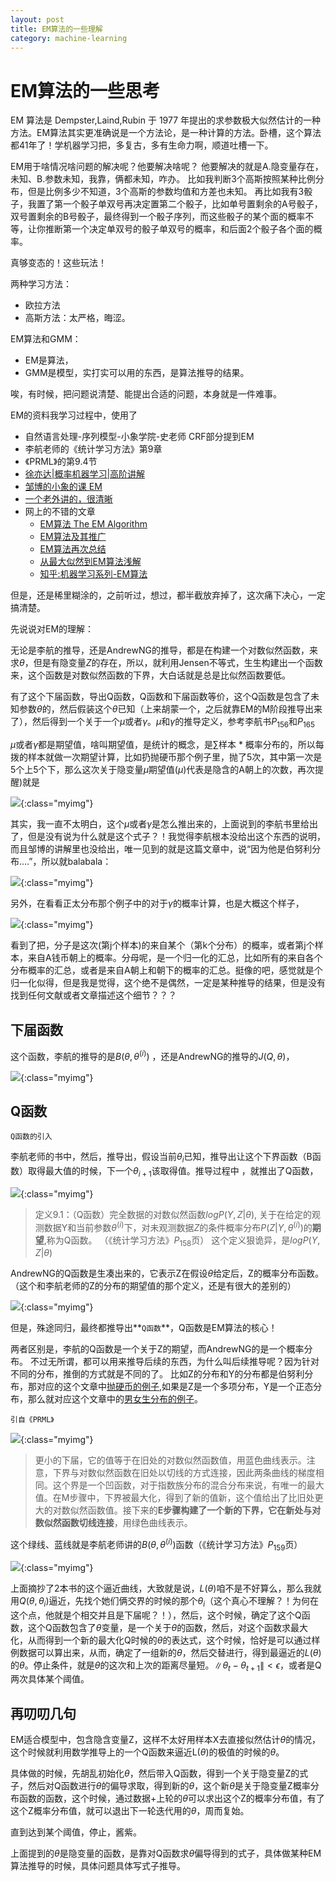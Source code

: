 ```yaml
---
layout: post
title: EM算法的一些理解
category: machine-learning
---
```


# EM算法的一些思考

EM 算法是 Dempster,Laind,Rubin 于 1977 年提出的求参数极大似然估计的一种方法。EM算法其实更准确说是一个方法论，是一种计算的方法。卧槽，这个算法都41年了！学机器学习把，多复古，多有生命力啊，顺道吐槽一下。

EM用于啥情况啥问题的解决呢？他要解决啥呢？
他要解决的就是A.隐变量存在，未知、B.参数未知，我靠，俩都未知，咋办。
比如我判断3个高斯按照某种比例分布，但是比例多少不知道，3个高斯的参数均值和方差也未知。
再比如我有3骰子，我置了第一个骰子单双号再决定置第二个骰子，比如单号置剩余的A号骰子，双号置剩余的B号骰子，最终得到一个骰子序列，而这些骰子的某个面的概率不等，让你推断第一个决定单双号的骰子单双号的概率，和后面2个骰子各个面的概率。

真够变态的！这些玩法！

两种学习方法：
- 欧拉方法
- 高斯方法：太严格，晦涩。

EM算法和GMM：
- EM是算法，
- GMM是模型，实打实可以用的东西，是算法推导的结果。

唉，有时候，把问题说清楚、能提出合适的问题，本身就是一件难事。

EM的资料我学习过程中，使用了
- 自然语言处理-序列模型-小象学院-史老师 CRF部分提到EM
- 李航老师的《统计学习方法》第9章
- 《PRML》的第9.4节
- [徐亦达\|概率机器学习\|高阶讲解](https://www.bilibili.com/video/av12561021/?p=1)
- [邹博的小象的课 EM](https://www.bilibili.com/video/av22660033/?p=19)
- [一个老外讲的，很清晰](https://www.bilibili.com/video/av24989947)
- 网上的不错的文章
	- [EM算法 The EM Algorithm](http://www.cnblogs.com/jerrylead/archive/2011/04/06/2006936.html)
	- [EM算法及其推广](http://www.hankcs.com/ml/em-algorithm-and-its-generalization.html)
	- [EM算法再次总结](http://blog.csdn.net/xueyingxue001/article/details/52020673)
	- [从最大似然到EM算法浅解](http://blog.csdn.net/zouxy09/article/details/8537620)
	- [知乎:机器学习系列-EM算法](https://zhuanlan.zhihu.com/p/25273161)
	
但是，还是稀里糊涂的，之前听过，想过，都半截放弃掉了，这次痛下决心，一定搞清楚。

先说说对EM的理解：

无论是李航的推导，还是AndrewNG的推导，都是在构建一个对数似然函数，来求$\theta$，但是有隐变量$Z$的存在，所以，就利用Jensen不等式，生生构建出一个函数来，这个函数是对数似然函数的下界，大白话就是总是比似然函数要低。

有了这个下届函数，导出Q函数，Q函数和下届函数等价，这个Q函数是包含了未知参数$\theta$的，然后假装这个$\theta$已知（上来胡蒙一个，之后就靠EM的M阶段推导出来了），然后得到一个关于一个$\mu$或者$\gamma$。$\mu$和$\gamma$的推导定义，参考李航书$P_{156}$和$P_{165}$

$\mu$或者$\gamma$都是期望值，啥叫期望值，是统计的概念，是$\sum$样本 * 概率分布的，所以每拨的样本就做一次期望计算，比如扔抛硬币那个例子里，抛了5次，其中第一次是5个上5个下，那么这次关于隐变量$\mu$期望值\($\mu$\)代表是隐含的A朝上的次数，再次提醒)就是

![](/images/20181220/1545285549370.png){:class="myimg"}

其实，我一直不太明白，这个$\mu$或者$\gamma$是怎么推出来的，上面说到的李航书里给出了，但是没有说为什么就是这个式子？！我觉得李航根本没给出这个东西的说明，而且邹博的讲解里也没给出，唯一见到的就是这篇文章中，说“因为他是伯努利分布....”，所以就balabala：

![](/images/20181220/1545285588444.png){:class="myimg"}

另外，在看看正太分布那个例子中的对于$\gamma$的概率计算，也是大概这个样子，

![](/images/20181220/1545285613847.png){:class="myimg"}

看到了把，分子是这次(第j个样本)的来自某个（第k个分布）的概率，或者第j个样本，来自A钱币朝上的概率。分母呢，是一个归一化的汇总，比如所有的来自各个分布概率的汇总，或者是来自A朝上和朝下的概率的汇总。挺像的吧，感觉就是个归一化似得，但是我是觉得，这个绝不是偶然，一定是某种推导的结果，但是没有找到任何文献或者文章描述这个细节？？？

下届函数 
-----

这个函数，李航的推导的是$B(\theta,\theta^{(i)})$ ，还是AndrewNG的推导的$J(Q,\theta)$，

![](/images/20181220/1545285638804.png){:class="myimg"}

Q函数
------

`Q函数的引入`

李航老师的书中，然后，推导出，假设当前$\theta_i$已知，推导出让这个下界函数（B函数）取得最大值的时候，下一个$\theta_{i+1}$该取得值。推导过程中 ，就推出了Q函数，

![](/images/20181220/1545285670663.png){:class="myimg"}

>定义9.1：（Q函数）完全数据的对数似然函数$logP(Y,Z|\theta)$, 关于在给定的观测数据Y和当前参数$\theta^{(i)}$下，对未观测数据$Z$的条件概率分布$P(Z|Y,\theta^{(i)})$的**期望**,称为Q函数。
>（《统计学习方法》$P_{158}$页）
这个定义狠诡异，是$logP(Y,Z|\theta)$

 AndrewNG的Q函数是生凑出来的，它表示Z在假设$\theta$给定后，Z的概率分布函数。（这个和李航老师的Z的分布的期望值的那个定义，还是有很大的差别的）

![](/images/20181220/1545285709579.png){:class="myimg"}

但是，殊途同归，最终都推导出**`Q函数`**，Q函数是EM算法的核心！

两者区别是，李航的Q函数是一个关于Z的期望，而AndrewNG的是一个概率分布。
不过无所谓，都可以用来推导后续的东西，为什么叫后续推导呢？因为针对不同的分布，推倒的方式就是不同的了。
比如Z的分布和Y的分布都是伯努利分布，那对应的这个文章中[抛硬币的例子](https://zhuanlan.zhihu.com/p/25273161),如果是Z是一个多项分布，Y是一个正态分布，那么就对应这个文章中的[男女生分布的例子](http://blog.csdn.net/xueyingxue001/article/details/52020673)。



`引自《PRML》`

![](/images/20181220/1545285731291.png){:class="myimg"}

>更⼩的下届，它的值等于在旧处的对数似然函数值，⽤蓝⾊曲线表⽰。注意，下界与对数似然函数在旧处以切线的⽅式连接，因此两条曲线的梯度相同。这个界是⼀个凹函数，对于指数族分布的混合分布来说，有唯⼀的最⼤值。在M步骤中，下界被最⼤化，得到了新的值新，这个值给出了⽐旧处更⼤的对数似然函数值。接下来的**E步骤构建了⼀个新的下界，它在新处与对数似然函数切线连接**，⽤绿⾊曲线表⽰。

这个绿线、蓝线就是李航老师讲的$B(\theta,\theta^{(i)})$函数（《统计学习方法》$P_{159}$页）

![](/images/20181220/1545285756619.png){:class="myimg"}

上面摘抄了2本书的这个逼近曲线，大致就是说，$L(\theta)$咱不是不好算么，那么我就用$Q(\theta,\theta_i)$逼近，先找个她们俩交界的时候的那个$\theta_i$（这个真心不理解？！为何在这个点，他就是个相交并且是下届呢？！），然后，这个时候，确定了这个Q函数，这个Q函数包含了$\theta$变量，是一个关于$\theta$的函数，然后，对这个函数求最大化，从而得到一个新的最大化Q时候的$\theta$的表达式，这个时候，恰好是可以通过样例数据可以算出来，从而，确定了一组新的$\theta$，然后交替进行，得到最逼近的$L(\theta)$的$\theta$。停止条件，就是$\theta$的这次和上次的距离尽量短。$\|\theta_t - \theta_{t+1}\|<\epsilon$，或者是Q两次具体某个阈值。

再叨叨几句
-------
EM适合模型中，包含隐含变量Z，这样不太好用样本X去直接似然估计$\theta$的情况，这个时候就利用数学推导上的一个Q函数来逼近L($\theta$)的极值的时候的$\theta$。

具体做的时候，先胡乱初始化$\theta$，然后带入Q函数，得到一个关于隐变量Z的式子，然后对Q函数进行$\theta$的偏导求取，得到新的$\theta$，这个新$\theta$是关于隐变量Z概率分布函数的函数，这个时候，通过数据+上轮的$\theta$可以求出这个Z的概率分布值，有了这个Z概率分布值，就可以退出下一轮迭代用的$\theta$，周而复始。

直到达到某个阈值，停止，酱紫。

上面提到的$\theta$是隐变量的函数，是靠对Q函数求$\theta$偏导得到的式子，具体做某种EM算法推导的时候，具体问题具体写式子推导。